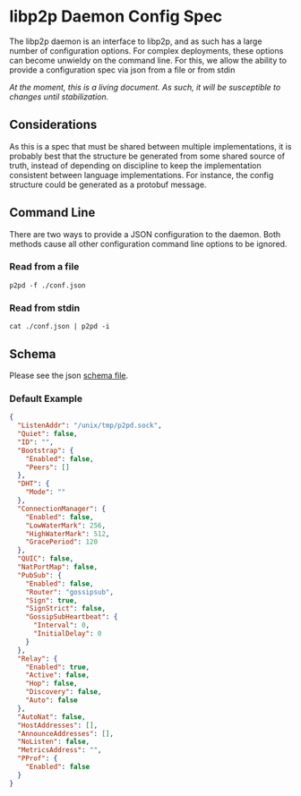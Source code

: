 # libp2p Daemon Config Spec

The libp2p daemon is an interface to libp2p, and as such has a large number of 
configuration options. For complex deployments, these options can become 
unwieldy on the command line. For this, we allow the ability to provide a
configuration spec via json from a file or from stdin

_At the moment, this is a living document. As such, it will be susceptible to
changes until stabilization._

## Considerations

As this is a spec that must be shared between multiple implementations, it is 
probably best that the structure be generated from some shared source of truth,
instead of depending on discipline to keep the implementation consistent 
between language implementations. For instance, the config structure could be 
generated as a protobuf message.

## Command Line

There are two ways to provide a JSON configuration to the daemon. Both methods 
cause all other configuration command line options to be ignored.

### Read from a file
`p2pd -f ./conf.json`

### Read from stdin
`cat ./conf.json | p2pd -i`


## Schema
Please see the json [schema file](config.schema.json).

### Default Example

```json
{
  "ListenAddr": "/unix/tmp/p2pd.sock",
  "Quiet": false,
  "ID": "",
  "Bootstrap": {
    "Enabled": false,
    "Peers": []
  },
  "DHT": {
    "Mode": ""
  },
  "ConnectionManager": {
    "Enabled": false,
    "LowWaterMark": 256,
    "HighWaterMark": 512,
    "GracePeriod": 120
  },
  "QUIC": false,
  "NatPortMap": false,
  "PubSub": {
    "Enabled": false,
    "Router": "gossipsub",
    "Sign": true,
    "SignStrict": false,
    "GossipSubHeartbeat": {
      "Interval": 0,
      "InitialDelay": 0
    }
  },
  "Relay": {
    "Enabled": true,
    "Active": false,
    "Hop": false,
    "Discovery": false,
    "Auto": false
  },
  "AutoNat": false,
  "HostAddresses": [],
  "AnnounceAddresses": [],
  "NoListen": false,
  "MetricsAddress": "",
  "PProf": {
    "Enabled": false
  }
}
```
